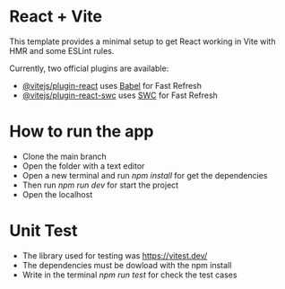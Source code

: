 # React + Vite

This template provides a minimal setup to get React working in Vite with HMR and some ESLint rules.

Currently, two official plugins are available:

- [@vitejs/plugin-react](https://github.com/vitejs/vite-plugin-react/blob/main/packages/plugin-react/README.md) uses [Babel](https://babeljs.io/) for Fast Refresh
- [@vitejs/plugin-react-swc](https://github.com/vitejs/vite-plugin-react-swc) uses [SWC](https://swc.rs/) for Fast Refresh


# How to run the app

- Clone the main branch
- Open the folder with a text editor
- Open a new terminal and run *npm install* for get the dependencies
- Then run *npm run dev* for start the project
- Open the localhost 


# Unit Test

- The library used for testing was https://vitest.dev/
- The dependencies must be dowload with the npm install 
- Write in the terminal *npm run test* for check the test cases
  
